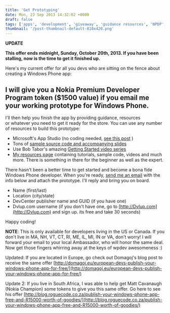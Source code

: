 ```yaml
---
title: 'Get Prototyping'
date: Mon, 23 Sep 2013 14:32:02 +0000
draft: false
tags: ['apps', 'development', 'giveaway', 'guidance resources', 'NPDP', 'premium developer program', 'resources', 'technology', 'windows phone', 'wpdev']
thumbnail: '/post-thumbnail-default-810x420.png'
---
```


**UPDATE**

**This offer ends midnight, Sunday, October 20th, 2013. If you have been stalling, now is the time to get it finished up.**

Here's my current offer for all you devs who are sitting on the fence about creating a Windows Phone app:

**I will give you a Nokia Premium Developer Program token ($1500 value) if you email me your working prototype for Windows Phone.**
-----------------------------------------------------------------------------------------------------------------------------------

I'll then help you finish the app by providing guidance, resources or whatever you need to get it ready for the store. You can use any number of resources to build this prototype:

*   Microsoft's App Studio (no coding needed, [see this post](http://j.mp/15P0SLY) )
*   Tons of [sample source code and accompanying slides](http://j.mp/W0ekWZ)
*   Use Bob Tabor's amazing [Getting Started video series](http://j.mp/13L4D04)
*   [My resources page](http://j.mp/SuFMsG) containing tutorials, sample code, videos and much more. There is something in there for the beginner as well as the expert.

There hasn't been a better time to get started and become a bona fide Windows Phone developer. When you're ready, [send me an email](http://j.mp/134MFIm) with the info below and attach the prototype. I'll reply and bring you on board.

*   Name (first/last)
*   Location (city/state)
*   DevCenter publisher name and GUID (if you have one)
*   Dvlup.com username (if you don't have one, go to [http://Dvlup.com](http://Dvlup.com) and sign up. its free and take 30 seconds)

Happy coding!

**NOTE**: This is only available for developers living in the US or Canada. If you don't live in MA, NH, VT, CT, RI, ME, IL, MI, IN or VA, don't worry! I will forward your email to your local Ambassador, who will honor the same deal. Now get those fingers whirring away at the keys of wpdev awesomeness :)

Updated: If you are located in Europe, go check out Domagoj's blog post to receive the same offer [http://domagoj.eu/european-devs-publish-your-windows-phone-app-for-free/](http://domagoj.eu/european-devs-publish-your-windows-phone-app-for-free/)

Update 2: If you live in South Africa, I was able to help get Matt Cavanaugh (Nokia Champion) some tokens to give you this same offer. Go here to see his offer [http://blog.roguecode.co.za/publish-your-windows-phone-app-free-and-R15000-worth-of-goodies/](http://blog.roguecode.co.za/publish-your-windows-phone-app-free-and-R15000-worth-of-goodies/)